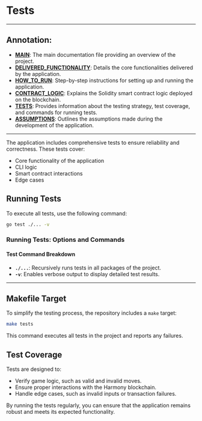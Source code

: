 # Tests

---
## Annotation:

- **[MAIN](./README.md)**: The main documentation file providing an overview of the project.
- **[DELIVERED_FUNCTIONALITY](./guide/DELIVERED_FUNCTIONALITY.md)**: Details the core functionalities delivered by the application.
- **[HOW_TO_RUN](./guide/HOW_TO_RUN.md)**: Step-by-step instructions for setting up and running the application.
- **[CONTRACT_LOGIC](./guide/CONTRACT_LOGIC.md)**: Explains the Solidity smart contract logic deployed on the blockchain.
- **[TESTS](./guide/TESTS.md)**: Provides information about the testing strategy, test coverage, and commands for running tests.
- **[ASSUMPTIONS](./guide/ASSUMPTIONS.md)**: Outlines the assumptions made during the development of the application.
---

The application includes comprehensive tests to ensure reliability and correctness. These tests cover:

- Core functionality of the application
- CLI logic
- Smart contract interactions
- Edge cases

## Running Tests

To execute all tests, use the following command:

```bash
go test ./... -v
```

### Running Tests: Options and Commands

#### Test Command Breakdown
- **`./...`**: Recursively runs tests in all packages of the project.
- **`-v`**: Enables verbose output to display detailed test results.

---

## Makefile Target

To simplify the testing process, the repository includes a `make` target:

```bash
make tests
```

This command executes all tests in the project and reports any failures.

## Test Coverage

Tests are designed to:

-   Verify game logic, such as valid and invalid moves.
-   Ensure proper interactions with the Harmony blockchain.
-   Handle edge cases, such as invalid inputs or transaction failures.

By running the tests regularly, you can ensure that the application remains robust and meets its expected functionality.

